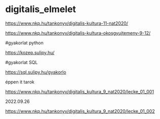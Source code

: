 # digitalis_elmelet

https://www.nkp.hu/tankonyv/digitalis-kultura-11-nat2020/

https://www.nkp.hu/tankonyv/digitalis-kultura-okosgyujtemeny-9-12/

#gyakorlat python

https://kozep.sulipy.hu/

#gyakorlat SQL

https://sql.sulipy.hu/gyakorlo



éppen it tarok

https://www.nkp.hu/tankonyv/digitalis_kultura_9_nat2020/lecke_01_001

2022.09.26

https://www.nkp.hu/tankonyv/digitalis_kultura_9_nat2020/lecke_01_002
